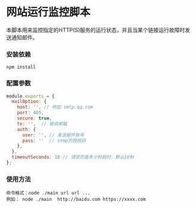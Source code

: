 # 网站运行监控脚本

本脚本用来监控指定的HTTP(S)服务的运行状态，并且当某个链接运行故障时发送通知邮件。

### 安装依赖
``` 
npm install
```
### 配置参数

``` js
module.exports = {
  mailOption: {
    host: '', // 例如 smtp.qq.com
    port: 465,
    secure: true,
    to: '',  // 接收邮箱
    auth: {
      user: '', // 发送邮件账号
      pass: ''  // stmp的授权码
    },
  },
  timeoutSeconds: 10 // 请求页面多少秒超时，默认10秒
};
```

### 使用方法
```
命令格式：node ./main url url ...
例如： node ./main  http://baidu.com https://xxxx.com
```


